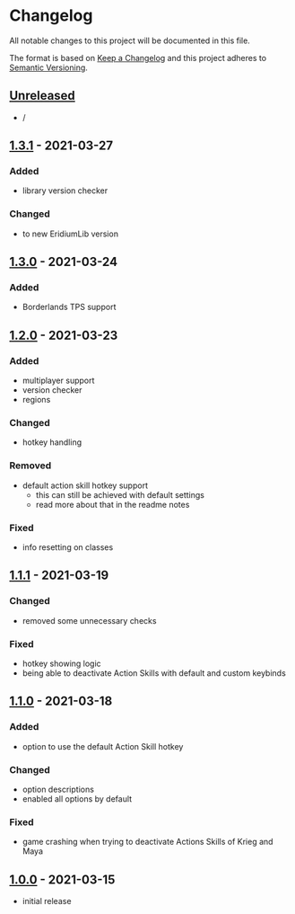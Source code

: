 # Changelog

All notable changes to this project will be documented in this file.

The format is based on [Keep a Changelog][keep a changelog] and this project adheres to [Semantic Versioning][semantic versioning].

## [Unreleased]

- /

## [1.3.1] - 2021-03-27

### Added
- library version checker

### Changed
- to new EridiumLib version


## [1.3.0] - 2021-03-24

### Added
- Borderlands TPS support


## [1.2.0] - 2021-03-23

### Added
- multiplayer support
- version checker
- regions

### Changed
- hotkey handling

### Removed
- default action skill hotkey support
  - this can still be achieved with default settings
  - read more about that in the readme notes

### Fixed
- info resetting on classes


## [1.1.1] - 2021-03-19

### Changed
- removed some unnecessary checks

### Fixed
- hotkey showing logic
- being able to deactivate Action Skills with default and custom keybinds

## [1.1.0] - 2021-03-18

### Added

- option to use the default Action Skill hotkey

### Changed

- option descriptions
- enabled all options by default

### Fixed

- game crashing when trying to deactivate Actions Skills of Krieg and Maya

## [1.0.0] - 2021-03-15

- initial release

<!-- Links -->
[keep a changelog]: https://keepachangelog.com/
[semantic versioning]: https://semver.org/

<!-- Versions -->
[unreleased]: https://github.com/DAmNRelentless/bl2-skilltoggles/compare/v1.0.0...HEAD
[released]: https://github.com/DAmNRelentless/bl2-skilltoggles/releases
[1.3.1]: https://github.com/DAmNRelentless/bl2-skilltoggles/compare/v1.3.0..v1.3.1
[1.3.0]: https://github.com/DAmNRelentless/bl2-skilltoggles/compare/v1.2.0..v1.3.0
[1.2.0]: https://github.com/DAmNRelentless/bl2-skilltoggles/compare/v1.1.1..v1.2.0
[1.1.1]: https://github.com/DAmNRelentless/bl2-skilltoggles/compare/v1.1.0..v1.1.1
[1.1.0]: https://github.com/DAmNRelentless/bl2-skilltoggles/compare/v1.0.0..v1.1.0
[1.0.0]: https://github.com/DAmNRelentless/bl2-skilltoggles/releases/v1.0.0
